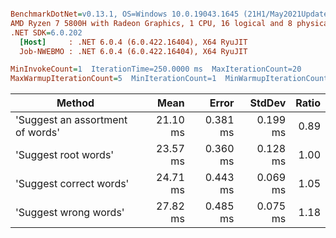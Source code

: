 ``` ini

BenchmarkDotNet=v0.13.1, OS=Windows 10.0.19043.1645 (21H1/May2021Update)
AMD Ryzen 7 5800H with Radeon Graphics, 1 CPU, 16 logical and 8 physical cores
.NET SDK=6.0.202
  [Host]     : .NET 6.0.4 (6.0.422.16404), X64 RyuJIT
  Job-NWEBMO : .NET 6.0.4 (6.0.422.16404), X64 RyuJIT

MinInvokeCount=1  IterationTime=250.0000 ms  MaxIterationCount=20  
MaxWarmupIterationCount=5  MinIterationCount=1  MinWarmupIterationCount=1  

```
|                           Method |     Mean |    Error |   StdDev | Ratio |
|--------------------------------- |---------:|---------:|---------:|------:|
| &#39;Suggest an assortment of words&#39; | 21.10 ms | 0.381 ms | 0.199 ms |  0.89 |
|             &#39;Suggest root words&#39; | 23.57 ms | 0.360 ms | 0.128 ms |  1.00 |
|          &#39;Suggest correct words&#39; | 24.71 ms | 0.443 ms | 0.069 ms |  1.05 |
|            &#39;Suggest wrong words&#39; | 27.82 ms | 0.485 ms | 0.075 ms |  1.18 |
